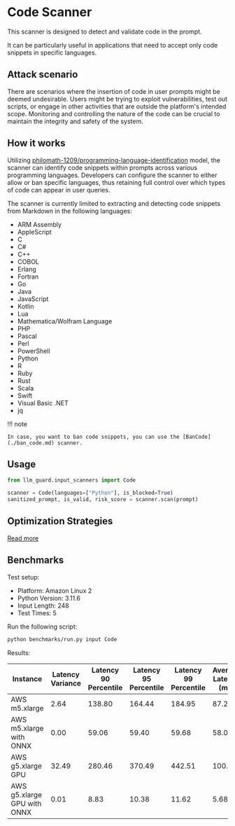 # Code Scanner

This scanner is designed to detect and validate code in the prompt.

It can be particularly useful in applications that need to accept only code snippets in specific languages.

## Attack scenario

There are scenarios where the insertion of code in user prompts might be deemed undesirable. Users might be trying to
exploit vulnerabilities, test out scripts, or engage in other activities that are outside the platform's intended scope.
Monitoring and controlling the nature of the code can be crucial to maintain the integrity and safety of the system.

## How it works

Utilizing [philomath-1209/programming-language-identification](https://huggingface.co/philomath-1209/programming-language-identification)
model, the scanner can identify code snippets within prompts across various programming languages.
Developers can configure the scanner to either allow or ban specific languages, thus retaining full control over which
types of code can appear in user queries.

The scanner is currently limited to extracting and detecting code snippets from Markdown in the following languages:

- ARM Assembly
- AppleScript
- C
- C#
- C++
- COBOL
- Erlang
- Fortran
- Go
- Java
- JavaScript
- Kotlin
- Lua
- Mathematica/Wolfram Language
- PHP
- Pascal
- Perl
- PowerShell
- Python
- R
- Ruby
- Rust
- Scala
- Swift
- Visual Basic .NET
- jq

!!! note

    In case, you want to ban code snippets, you can use the [BanCode](./ban_code.md) scanner.

## Usage

```python
from llm_guard.input_scanners import Code

scanner = Code(languages=["Python"], is_blocked=True)
sanitized_prompt, is_valid, risk_score = scanner.scan(prompt)
```

## Optimization Strategies

[Read more](../tutorials/optimization.md)

## Benchmarks

Test setup:

- Platform: Amazon Linux 2
- Python Version: 3.11.6
- Input Length: 248
- Test Times: 5

Run the following script:

```sh
python benchmarks/run.py input Code
```

Results:

| Instance                    | Latency Variance | Latency 90 Percentile | Latency 95 Percentile | Latency 99 Percentile | Average Latency (ms) | QPS      |
|-----------------------------|------------------|-----------------------|-----------------------|-----------------------|----------------------|----------|
| AWS m5.xlarge               | 2.64             | 138.80                | 164.44                | 184.95                | 87.28                | 2841.37  |
| AWS m5.xlarge with ONNX     | 0.00             | 59.06                 | 59.40                 | 59.68                 | 58.07                | 4270.94  |
| AWS g5.xlarge GPU           | 32.49            | 280.46                | 370.49                | 442.51                | 100.05               | 2478.86  |
| AWS g5.xlarge GPU with ONNX | 0.01             | 8.83                  | 10.38                 | 11.62                 | 5.68                 | 43654.48 |
